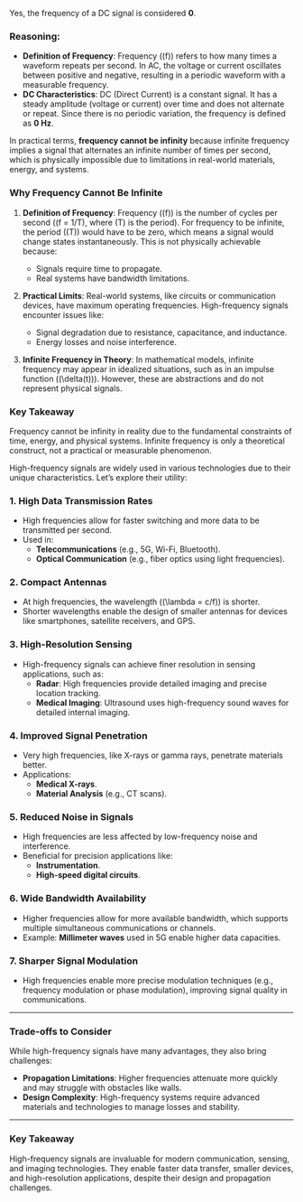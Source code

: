 Yes, the frequency of a DC signal is considered **0**. 

### Reasoning:
- **Definition of Frequency**: Frequency (\(f\)) refers to how many times a waveform repeats per second. In AC, the voltage or current oscillates between positive and negative, resulting in a periodic waveform with a measurable frequency.
- **DC Characteristics**: DC (Direct Current) is a constant signal. It has a steady amplitude (voltage or current) over time and does not alternate or repeat. Since there is no periodic variation, the frequency is defined as **0 Hz**.

In practical terms, **frequency cannot be infinity** because infinite frequency implies a signal that alternates an infinite number of times per second, which is physically impossible due to limitations in real-world materials, energy, and systems.

### Why Frequency Cannot Be Infinite
1. **Definition of Frequency**: Frequency (\(f\)) is the number of cycles per second (\(f = 1/T\), where \(T\) is the period). For frequency to be infinite, the period (\(T\)) would have to be zero, which means a signal would change states instantaneously. This is not physically achievable because:
   - Signals require time to propagate.
   - Real systems have bandwidth limitations.

2. **Practical Limits**: Real-world systems, like circuits or communication devices, have maximum operating frequencies. High-frequency signals encounter issues like:
   - Signal degradation due to resistance, capacitance, and inductance.
   - Energy losses and noise interference.

3. **Infinite Frequency in Theory**: In mathematical models, infinite frequency may appear in idealized situations, such as in an impulse function (\(\delta(t)\)). However, these are abstractions and do not represent physical signals.

### Key Takeaway
Frequency cannot be infinity in reality due to the fundamental constraints of time, energy, and physical systems. Infinite frequency is only a theoretical construct, not a practical or measurable phenomenon.

High-frequency signals are widely used in various technologies due to their unique characteristics. Let’s explore their utility:

### 1. **High Data Transmission Rates**
   - High frequencies allow for faster switching and more data to be transmitted per second.
   - Used in:
     - **Telecommunications** (e.g., 5G, Wi-Fi, Bluetooth).
     - **Optical Communication** (e.g., fiber optics using light frequencies).

### 2. **Compact Antennas**
   - At high frequencies, the wavelength (\(\lambda = c/f\)) is shorter.
   - Shorter wavelengths enable the design of smaller antennas for devices like smartphones, satellite receivers, and GPS.

### 3. **High-Resolution Sensing**
   - High-frequency signals can achieve finer resolution in sensing applications, such as:
     - **Radar**: High frequencies provide detailed imaging and precise location tracking.
     - **Medical Imaging**: Ultrasound uses high-frequency sound waves for detailed internal imaging.

### 4. **Improved Signal Penetration**
   - Very high frequencies, like X-rays or gamma rays, penetrate materials better.
   - Applications:
     - **Medical X-rays**.
     - **Material Analysis** (e.g., CT scans).

### 5. **Reduced Noise in Signals**
   - High frequencies are less affected by low-frequency noise and interference.
   - Beneficial for precision applications like:
     - **Instrumentation**.
     - **High-speed digital circuits**.

### 6. **Wide Bandwidth Availability**
   - Higher frequencies allow for more available bandwidth, which supports multiple simultaneous communications or channels.
   - Example: **Millimeter waves** used in 5G enable higher data capacities.

### 7. **Sharper Signal Modulation**
   - High frequencies enable more precise modulation techniques (e.g., frequency modulation or phase modulation), improving signal quality in communications.

---

### Trade-offs to Consider
While high-frequency signals have many advantages, they also bring challenges:
- **Propagation Limitations**: Higher frequencies attenuate more quickly and may struggle with obstacles like walls.
- **Design Complexity**: High-frequency systems require advanced materials and technologies to manage losses and stability.

---

### Key Takeaway
High-frequency signals are invaluable for modern communication, sensing, and imaging technologies. They enable faster data transfer, smaller devices, and high-resolution applications, despite their design and propagation challenges.
